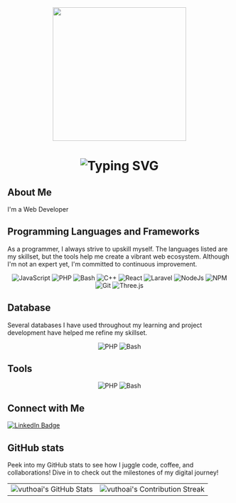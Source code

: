 <div id="header" align="center">
  <img src="https://media.giphy.com/media/3kPDmoWdBpQPNhCnUG/giphy.gif" width="300px"/>
</div>

<div align="center">
    <h1>
        <img src="https://readme-typing-svg.herokuapp.com?font=Jetbrains+mono&size=40&duration=3000&color=33FF33&center=true&vCenter=true&width=600&lines=Hey..+I'm+Quang+Thoai+Vu;This+is..;..my+Github..;" alt="Typing SVG"/>
    </h1>
</div>

<!--
**vuthoai02/vuthoai02** is a ✨ _special_ ✨ repository because its `README.md` (this file) appears on your GitHub profile.

Here are some ideas to get you started:

- 🔭 I’m currently working on ...
- 🌱 I’m currently learning ...
- 👯 I’m looking to collaborate on ...
- 🤔 I’m looking for help with ...
- 💬 Ask me about ...
- 📫 How to reach me: ...
- 😄 Pronouns: ...
- ⚡ Fun fact: ...
-->
## About Me
I'm a Web Developer

## Programming Languages and Frameworks
<div>
  <p>As a programmer, I always strive to upskill myself. The languages listed are my skillset, but the tools help me create a vibrant web ecosystem. Although I'm not an expert yet, I'm committed to continuous improvement.</p>
</div>
<div align="center">
  <img src="https://img.shields.io/badge/Javascript-yellow?logo=javascript&logoColor=white" alt="JavaScript" />
  <img src="https://img.shields.io/badge/PHP-blue?logo=php&logoColor=white" alt="PHP" />
  <img src="https://img.shields.io/badge/Bash-green?logo=bash&logoColor=white" alt="Bash" />
  <img src="https://img.shields.io/badge/C++-blue?logo=cpp&logoColor=white" alt="C++" />
  <img src="https://img.shields.io/badge/React-blue?logo=react&logoColor=white" alt="React" />
  <img src="https://img.shields.io/badge/Laravel-orange?logo=laravel&logoColor=white" alt="Laravel" />
  <img src="https://img.shields.io/badge/Node.Js-green?logo=node.js&logoColor=white" alt="NodeJs" />
  <img src="https://img.shields.io/badge/NPM-red?logo=npm&logoColor=white" alt="NPM" />
  <img src="https://img.shields.io/badge/Git-orange?logo=git&logoColor=white" alt="Git" />
  <img src="https://img.shields.io/badge/Three.js-black?logo=three.js&logoColor=white" alt="Three.js" />
</div>

## Database
<div>
  <p>Several databases I have used throughout my learning and project development have helped me refine my skillset.</p>
</div>
<div align="center">
  <img src="https://img.shields.io/badge/MySQL-blue?logo=mysql&logoColor=white"
 alt="PHP" />
  <img src="https://img.shields.io/badge/MongoDB-green?logo=mongodb&logoColor=white" alt="Bash" />
</div>

## Tools
<div align="center">
  <img src="https://img.shields.io/badge/Figma-black?logo=figma&logoColor=white"
 alt="PHP" />
  <img src="https://img.shields.io/badge/Postman-orange?logo=postman&logoColor=white" alt="Bash" />
</div>

## Connect with Me
<div id="badges">
  <a href="https://www.linkedin.com/in/quang-thoai-vu-870b19240/">
    <img src="https://img.shields.io/badge/LinkedIn-blue?style=for-the-badge&logo=linkedin&logoColor=white" alt="LinkedIn Badge"/>
  </a>
</div>

## GitHub stats

Peek into my GitHub stats to see how I juggle code, coffee, and collaborations! Dive in to check out the milestones of my digital journey!

<table align="center" width="100%" height="100%" >
    <tr>
       <td><img style="border: none;" src="https://github-profile-summary-cards.vercel.app/api/cards/profile-details?username=vuthoai02&theme=github_dark" alt="vuthoai's GitHub Stats"/></td>   
       <td><img style="border: none;" src="https://github-readme-streak-stats.herokuapp.com/?user=vuthoai02&theme=merko" alt="vuthoai's Contribution Streak"/></td>
    </tr>
 </table>

<table align="center" width="100%" height="100%" >
    <tr>
        <td><img style="border: none;" src="https://github-profile-summary-cards.vercel.app/api/cards/stats?username=vuthoai02&theme=github_dark" alt="vuthoai's GitHub Stats"/></td>
        <td><img style="border: none;" src="https://github-profile-summary-cards.vercel.app/api/cards/productive-time?username=vuthoai02&theme=github_dark&utcOffset=10" alt="vuthoai's GitHub Stats"/>
        <td><img style="border: none;" src="https://github-profile-summary-cards.vercel.app/api/cards/repos-per-language?username=vuthoai02&theme=github_dark" alt="vuthoai's GitHub Stats"/></td>
        <td><img style="border: none;" src="https://github-profile-summary-cards.vercel.app/api/cards/most-commit-language?username=vuthoai02&theme=github_dark" alt="vuthoai's GitHub Stats"/></td>
    </tr>
 </table>
